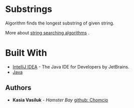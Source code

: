 # Substrings
Algorithm finds the longest substring of given string.

More about [string searching algorithms](https://en.wikipedia.org/wiki/String_searching_algorithm) .

# Built With

* [IntelliJ IDEA](https://www.jetbrains.com/idea/) - The Java IDE for Developers by JetBrains.
* [Java](https://docs.oracle.com/javase/7/docs/api/)

## Authors

* **Kasia Vasiluk** - *Hamster Bay* [github: Chomcio](https://github.com/chomcio)
